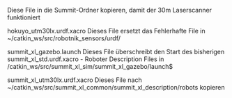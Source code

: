 Diese File in die Summit-Ordner kopieren, damit der 30m Laserscanner funktioniert

hokuyo_utm30lx.urdf.xacro   Dieses File ersetzt das Fehlerhafte File in  ~/catkin_ws/src/robotnik_sensors/urdf/


summit_xl_gazebo.launch  Dieses File überschreibt den Start des bisherigen summit_xl_std.urdf.xacro - Roboter Description Files
			 in /catkin_ws/src/summit_xl_sim/summit_xl_gazebo/launch$ 


summit_xl_utm30lx.urdf.xacro   Dieses File nach ~/catkin_ws/src/summit_xl_common/summit_xl_description/robots kopieren

